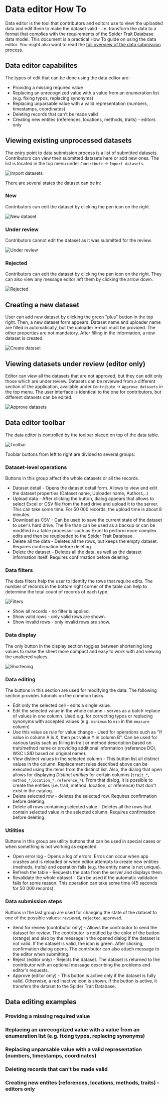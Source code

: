 # Data editor How To

Data editor is the tool that contributors and editors use to view the uploaded data and edit them to make the dataset valid - i.e. transform the data to a format that complies with the requirements of the Spider Trait Database data model. This document is a practical How To guide on using the data editor. You might also want to read the [full overview of the data submission process](data-submission.md).

## Data editor capabilites

The types of edit that can be done using the data editor are:

+ Providng a missing required value
+ Replacing an unrecognized value with a value from an enumeration list (e.g. fixing typos, replacing synonyms)
+ Replacing unparsable value with a valid representation (numbers, timestamps, coordinates)
+ Deleting records that can't be made valid
+ Creating new entites (references, locations, methods, traits) - editors only

## Viewing existing unprocessed datasets

The entry point to data submission process is a list of submitted datasets. Contributors can view their submitted datasets here or add new ones. The list is located in the top menu under `Contribute` -> `Import datasets`.

![Import datasets](img/import-datasets.gif)

There are several states the dataset can be in:

### New

Contributors can edit the dataset by clicking the pen icon on the right.

![New dataset](img/new-dataset.gif)

### Under review

Contributors cannot edit the dataset as it was submitted for the review.

![Under review](img/reviewed-dataset.png)

### Rejected

Contributors can edit the dataset by clicking the pen icon on the right. They can also view any message editor left them by clicking the arrow down.

![Rejected](img/rejected-dataset.gif)

## Creating a new dataset

User can add new dataset by clicking the green "plus" button in the top right. Then, a new dataset form appears. Dataset name and uploader name are filled in automatically, but the uploader e-mail must be provided. The other properties are not mandatory. After filling in the information, a new dataset is created.

![Create dataset](img/creating-dataset.gif)

## Viewing datasets under review (editor only)

Editor can view all the datasets that are not approved, but they can edit only those which are under review. Datasets can be reviewed from a different section of the application, available under `Contribute` -> `Approve datasets` in the top menu. The user interface is identical to the one for contributors, but different datasets can be edited.

![Approve datasets](img/approve-datasets.gif)

## Data editor toolbar

The data editor is controlled by the toolbar placed on top of the data table.

![Toolbar](img/toolbar.gif)

Tooblar buttons from left to right are divided to several groups:

### Dataset-level operations

Buttons in this group affect the whole datasets or all the records.

+ Dataset detail - Opens the dataset detail form. Allows to view and edit the dataset properties (Dataset name, Uploader name, Authors,..)
+ Upload data - After clicking the button, dialog appears that allows to select Excel or CSV file from the hard drive and upload it to the server. This can take some time. For 50 000 records, the upload time is about 8 minutes.
+ Download as CSV - Can be used to save the current state of the dataset to user's hard drive. The file than can be used as a backup or can be modified in a table processor such as Excel to perform more complex edits and then be reuploaded to the Spider Trait Database.
+ Delete all the data - Deletes all the rows, but keeps the empty dataset. Requires confirmation before deleting.
+ Delete the dataset - Deletes all the data, as well as the dataset information itself. Requires confirmation before deleting.

### Data filters

The data filters help the user to identify the rows that require edits. The number of records in the bottom right corner of the table can help to determine the total count of records of each type.

![Filters](img/valid-filter.gif)

+ Show all records - no filter is applied.
+ Show valid rows - only valid rows are shown.
+ Show invalid rows - only invalid rows are show.

### Data display

The only button in the display section toggles between shortening long values to make the sheet more compact and easy to work with and viewing the unaltered values.

![Shortening](img/shortening.gif)

### Data editing

The buttons in this section are used for modifying the data. The following section provides tutorials on the common tasks.

+ Edit only the selected cell - edits a single value.
+ Edit the selected value in the whole column - serves as a batch replace of values in one column. Used e.g. for correcting typos or replacing synonyms with accepted values (e.g. `minimum` to `min` in the `measure` column)
+ Use this value as rule for value change - Used for operations such as "If value in column A is X, then put value Y in column B". Can be used for various tasks such as filling in trait or method description based on trait/method name or providing additional information (reference DOI, WSC LSID based on original name).
+ View distinct values in the selected column - This button list all distinct values in the column. Replacement rules described above can be executed using the items from the distinct list. Also, the dialog that open allows for displaying *Distinct entities* for certain columns (`trait_*`, `method_*`,`location_*`, `reference_*`). From that dialog, it is possible to create the entities (i.e. trait, method, location, or reference) that don't exist in the catalog.
+ Delete selected row - deletes the selected row. Requires confirmation before deleting.
+ Delete all rows containing selected value - Deletes all the rows that contain selected value in the selected column. Requires confirmation before deleting.

### Utilities

Buttons in this group are utility buttons that can be used in special cases or when something is not working as expected.

+ Open error log - Opens a log of errors. Erros can occur when app crashes and is reloaded or when editor attempts to create new entities (methods, traits) and operation fails (e.g. the entity name is not unique).
+ Refresh the table - Requests the data from the server and displays them.
+ Revalidate the whole dataset - Can be used if the automatic validation fails for some reason. This operation can take some time (45 seconds for 50 000 records).

### Data submission steps

Buttons in the last group are used for changing the state of the dataset to one of the possible values: `reviewed`, `rejected`, `approved`.

+ Send for review (contributor only) - Allows the contributor to send the dataset for review. The contributor is notified by the color of the button (orange) and also by the message in the opened dialog if the dataset is not valid. If the dataset is valid, the icon is green. After clicking, confirmation dialog opens. The contributor can also attach message to the editor when submitting.
+ Reject (editor only) - Rejects the dataset. The dataset is returned to the contributor with an optional message describing the problems and editor's requests.
+ Approve (editor only) - This button is active only if the dataset is fully valid. Otherwise, a red inactive icon is shown. If the button is active, it transfers the dataset to the Spider Trait Database.

## Data editing examples

### Providng a missing required value

### Replacing an unrecognized value with a value from an enumeration list (e.g. fixing typos, replacing synonyms)

### Replacing unparsable value with a valid representation (numbers, timestamps, coordinates)

### Deleting records that can't be made valid

### Creating new entites (references, locations, methods, traits) - editors only
